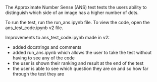 The Approximate Number Sense (ANS) test tests the users ability to distinguish which side of an image has a higher number of dots.

To run the test, run the run_ans.ipynb file. 
To view the code, open the ans_test_code.ipynb v2 file.

Improvements to ans_test_code.ipynb made in v2:
- added docstrings and comments
- added run_ans.ipynb which allows the user to take the test without having to see any of the code
- the user is shown their ranking and result at the end of the test
- the user is able to see which question they are on and so how far through the test they are

